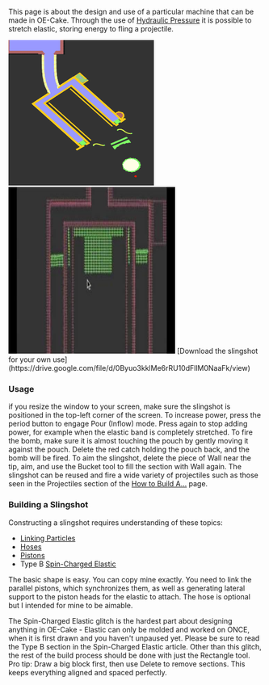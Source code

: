 This page is about the design and use of a particular machine that can be made in OE-Cake. Through the use of [Hydraulic Pressure](/Hydraulic%20Pressure.md "Hydraulic Pressure") it is possible to stretch elastic, storing energy to fling a projectile.

<img src="/images/Screen%20Shot%202015-12-09%20at%2004.36.12.png" title="A hydraulically powered slingshot firing a large projectile|link=http://oecake.wikia.com/wiki/File:Screen_Shot_2015-12-09_at_04.36.12.png|right" width="288" height="288" alt="A hydraulically powered slingshot firing a large projectile|link=http://oecake.wikia.com/wiki/File:Screen_Shot_2015-12-09_at_04.36.12.png|right" />

<img src="/images/Building%20a%20Hydraulic%20Slingshot" title="Building_a_Hydraulic_Slingshot" width="330" height="330" alt="Building_a_Hydraulic_Slingshot" />
[Download the slingshot for your own use](https://drive.google.com/file/d/0Byuo3kklMe6rRU10dFllM0NaaFk/view)

### Usage

if you resize the window to your screen, make sure the slingshot is positioned in the top-left corner of the screen. To increase power, press the period button to engage Pour (Inflow) mode. Press again to stop adding power, for example when the elastic band is completely stretched. To fire the bomb, make sure it is almost touching the pouch by gently moving it against the pouch. Delete the red catch holding the pouch back, and the bomb will be fired. To aim the slingshot, delete the piece of Wall near the tip, aim, and use the Bucket tool to fill the section with Wall again. The slingshot can be reused and fire a wide variety of projectiles such as those seen in the Projectiles section of the [How to Build A...](/How%20to%20Build%20a.md "How to Build a...") page.

### Building a Slingshot

Constructing a slingshot requires understanding of these topics:

-   [Linking Particles](/Linking%20particles.md "Linking particles")
-   [Hoses](/How%20to%20Build%20a.md#Hoses "How to Build a...")
-   [Pistons](/How%20to%20Build%20a.md#Pistons "How to Build a...")
-   Type B [Spin-Charged Elastic](/Spin-Charged%20Elastic.md "Spin-Charged Elastic")

The basic shape is easy. You can copy mine exactly. You need to link the parallel pistons, which synchronizes them, as well as generating lateral support to the piston heads for the elastic to attach. The hose is optional but I intended for mine to be aimable.

The Spin-Charged Elastic glitch is the hardest part about designing anything in OE-Cake - Elastic can only be molded and worked on ONCE, when it is first drawn and you haven't unpaused yet. Please be sure to read the Type B section in the Spin-Charged Elastic article. Other than this glitch, the rest of the build process should be done with just the Rectangle tool. Pro tip: Draw a big block first, then use Delete to remove sections. This keeps everything aligned and spaced perfectly.
